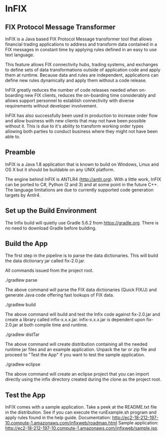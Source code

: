 # InFIX
FIX Protocol Message Transformer
--------------------------------
InFIX is a Java based FIX Protocol Message transformer tool that allows financial trading applications to address and transform data contained in a FIX messages in constant time by applying rules defined in an easy to use text language.

This feature allows FIX connectivity hubs, trading systems, and exchanges to define sets of data transformations outside of application code and apply them at runtime. Because data and rules are independent, applications can define new rules dynamically and apply them without a code release.

InFIX greatly reduces the number of code releases needed when on-boarding new FIX clients, reduces the on-boarding time considerably and allows support personnel to establish connectivity with diverse requirements without developer involvement.

InFIX has also successfully been used in production to increase order flow and allow business with new clients that may not have been possible without it.  This is due to it's ability to transform working order types allowing both parties to conduct business where they might not have been able to.

Preamble
--------
InFIX is a Java 1.8 application that is known to build on Windows, Linux and OS X but it should be buildable on any UNIX platform.

The engine behind InFIX is ANTLR4 (http://antlr.org).  With a little work, InFIX can be ported to C#, Python (2 and 3) and at some point in the future C++. The language limitations are due to currently supported code generation targets by Antlr4.

Set up the Build Environment
----------------------------
The Infix build will quietly use Gradle 5.6.2 from https://gradle.org. There is no need to download Gradle before building.

Build the App
-------------
The first step in the pipeline is to parse the data dictionaries. This will build the data dictionary jar called fix-2.0.jar.

All commands issued from the project root.  

./gradlew parse

The above command will parse the FIX data dictionaries (Quick FIX/J) and generate Java code offering fast lookups of FIX data.

./gradlew build

The above command will build and test the Infix code against fix-2.0.jar and create a library called infix-x.x.x.jar.  infix-x.x.x.jar is dependent upon fix-2.0.jar at both compile time and runtime.

./gradlew distTar

The above command will create distribution containing all the needed runtime jar files and an example application.  Unpack the tar or zip file and proceed to "Test the App" if you want to test the sample application.

./gradlew eclipse

The above command will create an eclipse project that you can import directly using the infix directory created during the clone as the project root.

Test the App
-------------
InFIX comes with a sample application.  Take a peek at the README.txt file in the distribution.  See if you can execute the runExample.sh program and apply rules found in the help guide.
Documentation: http://ec2-18-212-197-10.compute-1.amazonaws.com/infixweb/roadmap.html
Sample application: http://ec2-18-212-197-10.compute-1.amazonaws.com/infixweb/sample.jsp.

